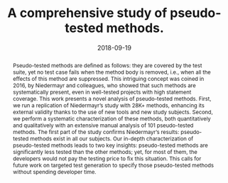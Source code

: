 ---
title: "A comprehensive study of pseudo-tested methods."
date: 2018-09-19
authors: "Oscar Luis Vera-Pérez, Benjamin Danglot, Martin Monperrus and Benoit Baudry"
tags: ["Software testing",
    "Software developers",
    "Pseudo-tested methods",
    "Test quality",
    "Program analysis"]
abstract: "Pseudo-tested methods are defined as follows: they are covered by the test suite, yet no test case fails when the method body is removed, i.e., when all the effects of this method are suppressed. This intriguing concept was coined in 2016, by Niedermayr and colleagues, who showed that such methods are systematically present, even in well-tested projects with high statement coverage. This work presents a novel analysis of pseudo-tested methods. First, we run a replication of Niedermayr’s study with 28K+ methods, enhancing its external validity thanks to the use of new tools and new study subjects. Second, we perform a systematic characterization of these methods, both quantitatively and qualitatively with an extensive manual analysis of 101 pseudo-tested methods. The first part of the study confirms Niedermayr’s results: pseudo-tested methods exist in all our subjects. Our in-depth characterization of pseudo-tested methods leads to two key insights: pseudo-tested methods are significantly less tested than the other methods; yet, for most of them, the developers would not pay the testing price to fix this situation. This calls for future work on targeted test generation to specify those pseudo-tested methods without spending developer time."
venue: "Empirical Software Engineering 24, 1195–1225 (2019). https://doi.org/10.1007/s10664-018-9653-2"
draft: false
link: "https://link.springer.com/article/10.1007/s10664-018-9653-2"
---